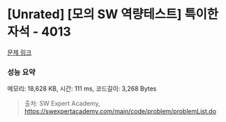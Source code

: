 # [Unrated] [모의 SW 역량테스트] 특이한 자석 - 4013 

[문제 링크](https://swexpertacademy.com/main/code/problem/problemDetail.do?contestProbId=AWIeV9sKkcoDFAVH) 

### 성능 요약

메모리: 18,628 KB, 시간: 111 ms, 코드길이: 3,268 Bytes



> 출처: SW Expert Academy, https://swexpertacademy.com/main/code/problem/problemList.do
